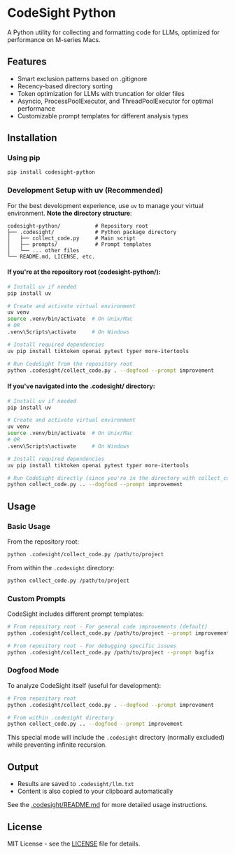 # CodeSight Python

A Python utility for collecting and formatting code for LLMs, optimized for performance on M-series Macs.

## Features

- Smart exclusion patterns based on .gitignore
- Recency-based directory sorting
- Token optimization for LLMs with truncation for older files
- Asyncio, ProcessPoolExecutor, and ThreadPoolExecutor for optimal performance
- Customizable prompt templates for different analysis types

## Installation

### Using pip

```bash
pip install codesight-python
```

### Development Setup with uv (Recommended)

For the best development experience, use `uv` to manage your virtual environment. **Note the directory structure**:

```
codesight-python/           # Repository root
├── .codesight/             # Python package directory
│   ├── collect_code.py     # Main script
│   ├── prompts/            # Prompt templates
│   └── ... other files
└── README.md, LICENSE, etc.
```

#### If you're at the repository root (codesight-python/):

```bash
# Install uv if needed
pip install uv

# Create and activate virtual environment
uv venv
source .venv/bin/activate  # On Unix/Mac
# OR 
.venv\Scripts\activate     # On Windows

# Install required dependencies
uv pip install tiktoken openai pytest typer more-itertools

# Run CodeSight from the repository root
python .codesight/collect_code.py . --dogfood --prompt improvement
```

#### If you've navigated into the .codesight/ directory:

```bash
# Install uv if needed
pip install uv

# Create and activate virtual environment
uv venv
source .venv/bin/activate  # On Unix/Mac
# OR 
.venv\Scripts\activate     # On Windows

# Install required dependencies
uv pip install tiktoken openai pytest typer more-itertools

# Run CodeSight directly (since you're in the directory with collect_code.py)
python collect_code.py .. --dogfood --prompt improvement
```

## Usage

### Basic Usage 

From the repository root:

```bash
python .codesight/collect_code.py /path/to/project
```

From within the `.codesight` directory:

```bash
python collect_code.py /path/to/project
```

### Custom Prompts

CodeSight includes different prompt templates:

```bash
# From repository root - For general code improvements (default)
python .codesight/collect_code.py /path/to/project --prompt improvement

# From repository root - For debugging specific issues
python .codesight/collect_code.py /path/to/project --prompt bugfix
```

### Dogfood Mode

To analyze CodeSight itself (useful for development):

```bash
# From repository root
python .codesight/collect_code.py . --dogfood --prompt improvement

# From within .codesight directory
python collect_code.py .. --dogfood --prompt improvement
```

This special mode will include the `.codesight` directory (normally excluded) while preventing infinite recursion.

## Output

- Results are saved to `.codesight/llm.txt`
- Content is also copied to your clipboard automatically

See the [.codesight/README.md](.codesight/README.md) for more detailed usage instructions.

## License

MIT License - see the [LICENSE](LICENSE) file for details.